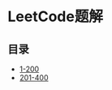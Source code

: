 #  LeetCode题解

## 目录

  * [1-200](/study/计算机基础/数据结构和算法/LeetCode题解/1-200)
  * [201-400](/study/计算机基础/数据结构和算法/LeetCode题解/201-400)